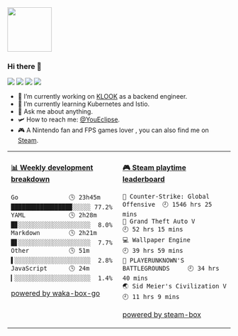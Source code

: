 <img src="https://github.com/YouEclipse/YouEclipse/blob/master/mario.gif" width="100">

### Hi there 👋

![](https://img.shields.io/badge/macOS-Catalina-d0d1d4)
![](https://img.shields.io/badge/Ubuntu-20.04%20LTS-db4923)
![](https://img.shields.io/badge/IDE-Visual%20Studio%20Code-blue)
![](https://img.shields.io/badge/Go-1.14.4-1cadd5)

- 🔭 I’m currently working on [KLOOK](https://www.klook.com) as a backend engineer.
- 🌱 I’m currently learning Kubernetes and Istio.
- 💬 Ask me about anything.
- 🛩️ How to reach me: [@YouEclipse](https://t.me/YouEclipse).
- 🎮 A Nintendo fan and FPS games lover , you can also find me on [Steam](https://steamcommunity.com/id/jiangzhangzhe).

<table>
<tr>
<td valign="top" width="50%">

<!-- waka-box start -->
#### <a href="https://gist.github.com/9bc7025496e478f439b9cd43eba989a4" target="_blank">📊 Weekly development breakdown</a>
```text
Go              🕓 23h45m ████████████████▉░░░░░ 77.2%
YAML            🕓 2h28m  █▊░░░░░░░░░░░░░░░░░░░░  8.0%
Markdown        🕓 2h21m  █▋░░░░░░░░░░░░░░░░░░░░  7.7%
Other           🕓 51m    ▌░░░░░░░░░░░░░░░░░░░░░  2.8%
JavaScript      🕓 24m    ▎░░░░░░░░░░░░░░░░░░░░░  1.4%
```
<!-- Powered by https://github.com/YouEclipse/waka-box-go . -->
<!-- waka-box end -->

[powered by waka-box-go](https://github.com/YouEclipse/waka-box-go)

</td>
<td valign="top" width="50%">

<!-- steam-box start -->
#### <a href="https://gist.github.com/8bf56353bcb3a8e798b55b546b9619cf" target="_blank">🎮 Steam playtime leaderboard</a>
```text
🔫 Counter-Strike: Global Offensive  🕘 1546 hrs 25 mins
🚓 Grand Theft Auto V                🕘 52 hrs 15 mins
💻 Wallpaper Engine                  🕘 39 hrs 59 mins
🍳 PLAYERUNKNOWN'S BATTLEGROUNDS     🕘 34 hrs 40 mins
🌏 Sid Meier's Civilization V        🕘 11 hrs 9 mins
```
<!-- Powered by https://github.com/YouEclipse/steam-box . -->
<!-- steam-box end -->

[powered by steam-box](https://github.com/YouEclipse/steam-box)

</td>
</tr>
</table>

<!--
**YouEclipse/YouEclipse** is a ✨ _special_ ✨ repository because its `README.md` (this file) appears on your GitHub profile.

Here are some ideas to get you started:

- 🔭 I’m currently working on [KLOOK](https://www.klook.com)
- 🌱 I’m currently learning Kubernetes and Istio
- 👯 I’m looking to collaborate on ...
- 🤔 I’m looking for help with ...
- 💬 Ask me about ...
- 📫 How to reach me: ...
- 😄 Pronouns: ...
- ⚡ Fun fact: ...
-->
